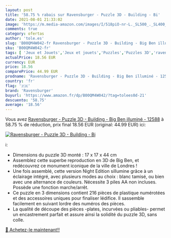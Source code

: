 ```yaml
---
layout: post
title: '58.75 % rabais sur Ravensburger - Puzzle 3D - Building - Bi'
date: 2021-08-01 21:33:02
image: 'https://m.media-amazon.com/images/I/518piO-nr-L._SL500_._SL400_.jpg'
comments: true
category: ofertas
author: 'tole.es'
slug: 'B00QM4W042-fr Ravensburger - Puzzle 3D - Building - Big Ben illuminé -...'
sku: 'B00QM4W042-fr'
tags: [ 'Jeux et Jouets','Jeux et jouets','Puzzles','Puzzles 3D','ravensburger', ]
actualPrice: 18.56 EUR
currency: EUR
price: 18.56
comparePrice: 44.99 EUR
prodname: 'Ravensburger - Puzzle 3D - Building - Big Ben illuminé - 12588'
country: 'fr'
flag: '🇫🇷'
brand: 'Ravensburger'
buyurl: 'https://www.amazon.fr/dp/B00QM4W042/?tag=tolees0d-21'
descuento: '58.75'
average: '18.56'
---
```


Vous avez [Ravensburger - Puzzle 3D - Building - Big Ben illuminé - 12588](https://www.amazon.fr/dp/B00QM4W042/?tag=tolees0d-21)  à  58.75 % de réduction, prix final  18.56 EUR (original: 44.99 EUR) ici:

[![Ravensburger - Puzzle 3D - Building - Bi](https://m.media-amazon.com/images/I/518piO-nr-L._SL500_._SL400_.jpg)](https://www.amazon.fr/dp/B00QM4W042/?tag=tolees0d-21)

ℹ️:

- Dimensions du puzzle 3D monté : 17 x 17 x 44 cm
- Assemblez cette superbe reproduction en 3D de Big Ben, et redécouvrez ce monument iconique de la ville de Londres !
- Une fois assemblé, cette version Night Edition sillumine grâce à un éclairage intégré, avec plusieurs modes au choix : blanc tamisé, ou bien avec une alternance de couleurs. Nécessite 3 piles AA non incluses. Possède une fonction marche/arrêt.
- Ce puzzle en 3 dimensions contient 216 pièces de plastique numérotées et des accessoires uniques pour finaliser lédifice. Il sassemble facilement en suivant lordre des numéros des pièces.
- La qualité de découpe des pièces -plates, incurvées ou pliables- permet un encastrement parfait et assure ainsi la solidité du puzzle 3D, sans colle.

[🛒 Achetez-le maintenant!!](https://www.amazon.fr/dp/B00QM4W042/?tag=tolees0d-21)
